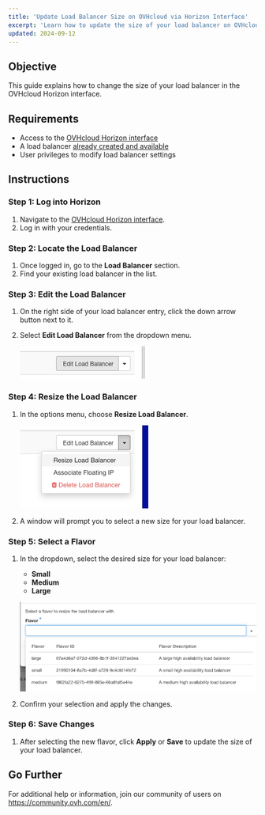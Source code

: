```yaml
---
title: 'Update Load Balancer Size on OVHcloud via Horizon Interface'  
excerpt: 'Learn how to update the size of your load balancer on OVHcloud using the Horizon interface.'  
updated: 2024-09-12
---
```


## Objective

This guide explains how to change the size of your load balancer in the OVHcloud Horizon interface.

## Requirements

- Access to the [OVHcloud Horizon interface](https://horizon.cloud.ovh.net/project/load_balancer)
- A load balancer [already created and available](pages/public_cloud/public_cloud_network_services/getting-started-01-create-lb-service)
- User privileges to modify load balancer settings

## Instructions

### Step 1: Log into Horizon

1. Navigate to the [OVHcloud Horizon interface](https://horizon.cloud.ovh.net/project/load_balancer).
2. Log in with your credentials.

### Step 2: Locate the Load Balancer

1. Once logged in, go to the **Load Balancer** section.
2. Find your existing load balancer in the list.

### Step 3: Edit the Load Balancer

1. On the right side of your load balancer entry, click the down arrow button next to it.
2. Select **Edit Load Balancer** from the dropdown menu.
  
   ![Edit Load Balancer Button](images/editButtonLoadBalancer.png)

### Step 4: Resize the Load Balancer

1. In the options menu, choose **Resize Load Balancer**.
   
   ![Choose Resize Option](images/ChoiceOptionLoadBalancer.png)

3. A window will prompt you to select a new size for your load balancer.

### Step 5: Select a Flavor

1. In the dropdown, select the desired size for your load balancer:
   
   - **Small**
   - **Medium**
   - **Large**

   ![Select Load Balancer Size](images/sizeLoadBalancer.png)

3. Confirm your selection and apply the changes.

### Step 6: Save Changes

1. After selecting the new flavor, click **Apply** or **Save** to update the size of your load balancer.

## Go Further

For additional help or information, join our community of users on <https://community.ovh.com/en/>.
